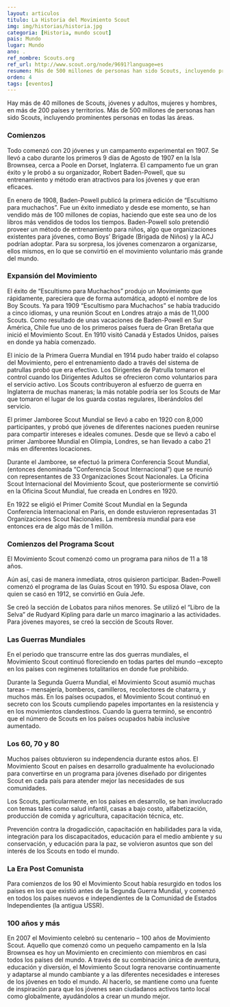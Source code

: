```yaml
---
layout: articulos
titulo: La Historia del Movimiento Scout
img: img/historias/historia.jpg
categoria: [Historia, mundo scout]
pais: Mundo
lugar: Mundo
ano: .
ref_nombre: Scouts.org
ref_url: http://www.scout.org/node/9691?language=es
resumen: Más de 500 millones de personas han sido Scouts, incluyendo prominentes personas en todas las áreas.
orden: 4
tags: [eventos]
---
```

Hay más de 40 millones de Scouts, jóvenes y adultos, mujeres y hombres, en más de 200 países y territorios. Más de 500 millones de personas han sido Scouts, incluyendo prominentes personas en todas las áreas.

### Comienzos

<amp-img src="{{site.baseurl}}/img/historias/historia1.jpg" width="300" height="205" alt="Baden Powell inspeccionando las tropas scouts" layout="fixed" class="img_left rounded"></amp-img>

Todo comenzó con 20 jóvenes y un campamento experimental en 1907. Se llevó a cabo durante los primeros 9 días de Agosto de 1907 en la Isla Brownsea, cerca a Poole en Dorset, Inglaterra. El campamento fue un gran éxito y le probó a su organizador, Robert Baden-Powell, que su entrenamiento y método eran atractivos para los jóvenes y que eran eficaces.

En enero de 1908, Baden-Powell publicó la primera edición de “Escultismo para muchachos”. Fue un éxito inmediato y desde ese momento, se han vendido más de 100 millones de copias, haciendo que este sea uno de los libros más vendidos de todos los tiempos. Baden-Powell solo pretendió proveer un método de entrenamiento para niños, algo que organizaciones existentes para jóvenes, como Boys’ Brigade (Brigada de Niños) y la ACJ podrían adoptar. Para su sorpresa, los jóvenes comenzaron a organizarse, ellos mismos, en lo que se convirtió en el movimiento voluntario más grande del mundo.

### Expansión del Movimiento

El éxito de “Escultismo para Muchachos” produjo un Movimiento que rápidamente, pareciera que de forma automática, adoptó el nombre de los Boy Scouts. Ya para 1909 “Escultismo para Muchachos” se había traducido a cinco idiomas, y una reunión Scout en Londres atrajo a más de 11,000 Scouts. Como resultado de unas vacaciones de Baden-Powell en Sur América, Chile fue uno de los primeros países fuera de Gran Bretaña que inició el Movimiento Scout. En 1910 visitó Canadá y Estados Unidos, países en donde ya había comenzado.

El inicio de la Primera Guerra Mundial en 1914 pudo haber traído el colapso del Movimiento, pero el entrenamiento dado a través del sistema de patrullas probó que era efectivo. Los Dirigentes de Patrulla tomaron el control cuando los Dirigentes Adultos se ofrecieron como voluntarios para el servicio activo. Los Scouts contribuyeron al esfuerzo de guerra en Inglaterra de muchas maneras; la más notable podría ser los Scouts de Mar que tomaron el lugar de los guarda costas regulares, liberándolos del servicio.

El primer Jamboree Scout Mundial se llevó a cabo en 1920 con 8,000 participantes, y probó que jóvenes de diferentes naciones pueden reunirse para compartir intereses e ideales comunes. Desde que se llevó a cabo el primer Jamboree Mundial en Olimpia, Londres, se han llevado a cabo 21 más en diferentes locaciones.

Durante el Jamboree, se efectuó la primera Conferencia Scout Mundial, (entonces denominada “Conferencia Scout Internacional”) que se reunió con representantes de 33 Organizaciones Scout Nacionales. La Oficina Scout Internacional del Movimiento Scout, que posteriormente se convirtió en la Oficina Scout Mundial, fue creada en Londres en 1920.

En 1922 se eligió el Primer Comité Scout Mundial en la Segunda Conferencia Internacional en Paris, en donde estuvieron representadas 31 Organizaciones Scout Nacionales. La membresía mundial para ese entonces era de algo más de 1 millón.

### Comienzos del Programa Scout

El Movimiento Scout comenzó como un programa para niños de 11 a 18 años.

Aún así, casi de manera inmediata, otros quisieron participar. Baden-Powell comenzó el programa de las Guías Scout en 1910. Su esposa Olave, con quien se casó en 1912, se convirtió en Guía Jefe.

Se creó la sección de Lobatos para niños menores. Se utilizó el “Libro de la Selva” de Rudyard Kipling para darle un marco imaginario a las actividades. Para jóvenes mayores, se creó la sección de Scouts Rover.

### Las Guerras Mundiales

En el periodo que transcurre entre las dos guerras mundiales, el Movimiento Scout continuó floreciendo en todas partes del mundo –excepto en los países con regímenes totalitarios en donde fue prohibido.

Durante la Segunda Guerra Mundial, el Movimiento Scout asumió muchas tareas – mensajería, bomberos, camilleros, recolectores de chatarra, y muchos más. En los países ocupados, el Movimiento Scout continuó en secreto con los Scouts cumpliendo papeles importantes en la resistencia y en los movimientos clandestinos. Cuando la guerra terminó, se encontró que el número de Scouts en los países ocupados había inclusive aumentado.

### Los 60, 70 y 80

<amp-img src="{{site.baseurl}}/img/historias/historia2.jpg" width="300" height="212" alt="Scouts Sovieticos" layout="fixed" class="img_right rounded"></amp-img>

Muchos países obtuvieron su independencia durante estos años. El Movimiento Scout en países en desarrollo gradualmente ha evolucionado para convertirse en un programa para jóvenes diseñado por dirigentes Scout en cada país para atender mejor las necesidades de sus comunidades.

Los Scouts, particularmente, en los países en desarrollo, se han involucrado con temas tales como salud infantil, casas a bajo costo, alfabetización, producción de comida y agricultura, capacitación técnica, etc.

Prevención contra la drogadicción, capacitación en habilidades para la vida, integración para los discapacitados, educación para el medio ambiente y su conservación, y educación para la paz, se volvieron asuntos que son del interés de los Scouts en todo el mundo.

### La Era Post Comunista

Para comienzos de los 90 el Movimiento Scout había resurgido en todos los países en los que existió antes de la Segunda Guerra Mundial, y comenzó en todos los países nuevos e independientes de la Comunidad de Estados Independientes (la antigua USSR).

### 100 años y más

En 2007 el Movimiento celebró su centenario – 100 años de Movimiento Scout. Aquello que comenzó como un pequeño campamento en la Isla Brownsea es hoy un Movimiento en crecimiento con miembros en casi todos los países del mundo. A través de su combinación única de aventura, educación y diversión, el Movimiento Scout logra renovarse continuamente y adaptarse al mundo cambiante y a las diferentes necesidades e intereses de los jóvenes en todo el mundo. Al hacerlo, se mantiene como una fuente de inspiración para que los jóvenes sean ciudadanos activos tanto local como globalmente, ayudándolos a crear un mundo mejor.
